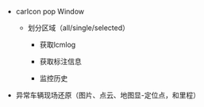 - carIcon pop Window

  - 划分区域（all/single/selected）

    - 获取lcmlog

    - 获取标注信息

    - 监控历史

      

- 异常车辆现场还原（图片、点云、地图显-定位点，和里程）

  